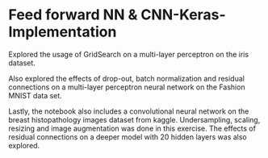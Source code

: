 # Feed forward NN & CNN-Keras-Implementation
Explored the usage of GridSearch on a multi-layer perceptron on the iris dataset.

Also explored the effects of drop-out, batch normalization and residual connections on a multi-layer perceptron neural network on the Fashion MNIST data set.

Lastly, the notebook also includes a convolutional neural network on the breast histopathology images dataset from kaggle. Undersampling, scaling, resizing and image augmentation was done in this exercise. The effects of residual connections on a deeper model with 20 hidden layers was also explored.

